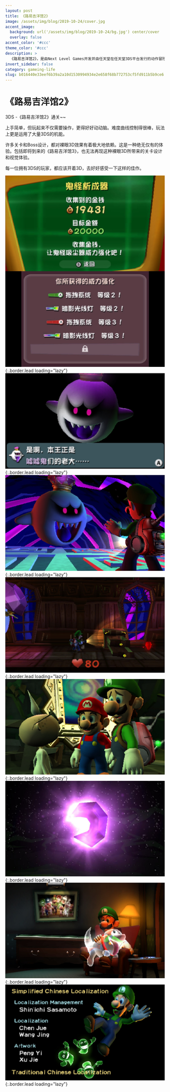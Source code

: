```yaml
---
layout: post
title: 《路易吉洋馆2》
image: /assets/img/blog/2019-10-24/cover.jpg
accent_image: 
  background: url('/assets/img/blog/2019-10-24/bg.jpg') center/cover
  overlay: false
accent_color: '#ccc'
theme_color: '#ccc'
description: >
  《路易吉洋馆2》，是由Next Level Games开发并由任天堂在任天堂3DS平台发行的动作冒险游戏。游戏2013年在日本、欧美和台港推出，是2001年GameCube游戏《路易吉洋馆》的续作。这是马力欧系列中，在《马力欧失踪记》和《路易吉洋馆》之后，又一款以路易吉为主人公的游戏。
invert_sidebar: false
category: gameing-life
slug: b016440e33eef6b39a2a10d1530994934e2e658f68b772753cf5fd911b5b9ce6
---
```


# 《路易吉洋馆2》

3DS -《路易吉洋馆2》通关~~

上手简单，但玩起来不仅需要操作，更得好好动动脑。难度曲线控制得很棒，玩法上更是运用了大量3DS的机能。

许多关卡和Boss设计，都对裸眼3D效果有着极大地依赖。这是一种绝无仅有的体验。包括即将到来的《路易吉洋馆3》，也无法再现这种裸眼3D所带来的关卡设计和视觉体验。

每一位拥有3DS的玩家，都应该开着3D，去好好感受一下这样的佳作。

![](/assets/img/blog/2019-10-24/1.jpg){:.border.lead loading="lazy"}
![](/assets/img/blog/2019-10-24/2.jpg){:.border.lead loading="lazy"}
![](/assets/img/blog/2019-10-24/3.jpg){:.border.lead loading="lazy"}
![](/assets/img/blog/2019-10-24/4.jpg){:.border.lead loading="lazy"}
![](/assets/img/blog/2019-10-24/5.jpg){:.border.lead loading="lazy"}
![](/assets/img/blog/2019-10-24/6.jpg){:.border.lead loading="lazy"}
![](/assets/img/blog/2019-10-24/7.jpg){:.border.lead loading="lazy"}
![](/assets/img/blog/2019-10-24/8.jpg){:.border.lead loading="lazy"}

